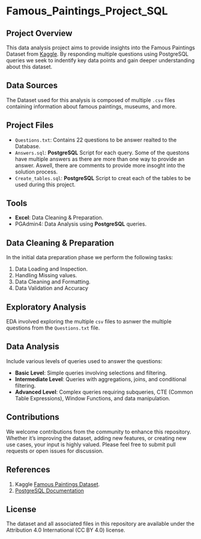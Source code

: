 # Famous_Paintings_Project_SQL

## Project Overview
This data analysis project aims to provide insights into the Famous Paintings Dataset from [Kaggle](https://www.kaggle.com/datasets/mexwell/famous-paintings/data).
By responding multiple questions using PostgreSQL queries we seek to indentify key data points and gain deeper understanding about this dataset.

## Data Sources
The Dataset used for this analysis is composed of multiple `.csv` files containing information about famous paintings, museums, and more.

## Project Files
- `Questions.txt`: Contains 22 questions to be answer realted to the Database.
- `Answers.sql`: **PostgreSQL** Script for each query. Some of the questons have multiple answers as there are more than one way to provide an answer. Aswell, there are comments to provide more insoght into the solution process.
- `Create_tables.sql`: **PostgreSQL** Script to creat each of the tables to be used during this project.

## Tools
- **Excel**: Data Cleaning & Preparation.
- PGAdmin4: Data Analysis using **PostgreSQL** queries.

## Data Cleaning & Preparation
In the initial data preparation phase we perform the following tasks:
1. Data Loading and Inspection.
2. Handling Missing values.
3. Data Cleaning and Formatting.
4. Data Validation and Accuracy

## Exploratory Analysis
EDA involved exploring the multiple `csv` files to asnwer the multiple questions from the `Questions.txt` file.

## Data Analysis
Include various levels of queries used to answer the questions:
- **Basic Level**: Simple queries involving selections and filtering.
- **Intermediate Level**: Queries with aggregations, joins, and conditional filtering.
- **Advanced Level**: Complex queries requiring subqueries, CTE (Common Table Expressions), Window Functions, and data manipulation.

## Contributions
We welcome contributions from the community to enhance this repository. Whether it’s improving the dataset, adding new features, or creating new use cases, your input is highly valued. Please feel free to submit pull requests or open issues for discussion.

## References
1. Kaggle [Famous Paintings Dataset](https://www.kaggle.com/datasets/mexwell/famous-paintings/data).
2. [PostgreSQL Documentation](https://www.postgresql.org/docs/)

## License
The dataset and all associated files in this repository are available under the Attribution 4.0 International (CC BY 4.0) license.
